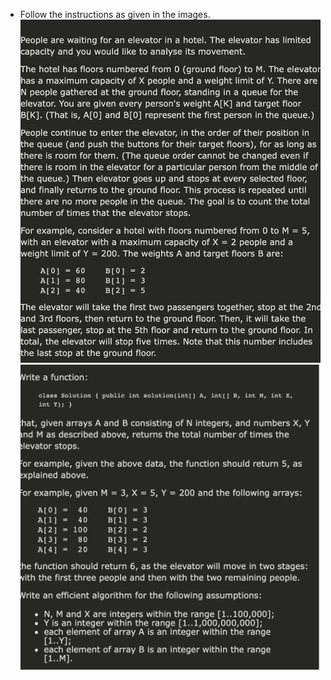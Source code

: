* Follow the instructions as given in the images.
![Elevator Part 1][1]
![Elevator Part 2][2]

[1]: assets/Elevator_01.png "Elevator Part 1"
[2]: assets/Elevator_02.png "Elevator Part 2"
